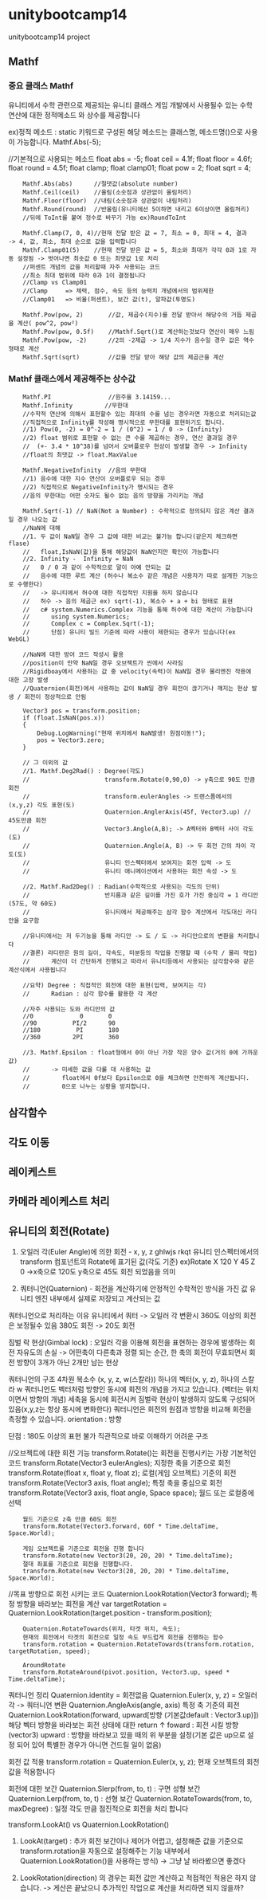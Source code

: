 # unitybootcamp14
unitybootcamp14 project

## Mathf
### 중요 클래스 Mathf
유니티에서 수학 관련으로 제공되는 유니티 클래스
게임 개발에서 사용될수 있는 수학 연산에 대한 정적메소드 와 상수를 제공합니다

ex)정적 메소드 : static 키워드로 구성된 해당 메소드는 클래스명, 메소드명()으로 사용이 가능합니다. Mathf.Abs(-5);

//기본적으로 사용되는 메소드
    float abs = -5;
    float ceil = 4.1f;
    float floor = 4.6f;
    float round = 4.5f;
    float clamp;
    float clamp01;
    float pow = 2;
    float sqrt = 4;
    
        Mathf.Abs(abs)      //절댓값(absolute number)
        Mathf.Ceil(ceil)    //올림(소숫점과 상관없이 올림처리)
        Mathf.Floor(floor)  //내림(소숫점과 상관없이 내림처리)
        Mathf.Round(round)  //반올림(유니티에선 5이하면 내리고 6이상이면 올림처리)
        //뒤에 ToInt를 붙여 정수로 바꾸기 가능 ex)RoundToInt

        Mathf.Clamp(7, 0, 4)//현재 전달 받은 값 = 7, 최소 = 0, 최대 = 4, 결과               -> 4, 값, 최소, 최대 순으로 값을 입력합니다
        Mathf.Clamp01(5)    //현재 전달 받은 값 = 5, 최소와 최대가 각각 0과 1로 자동 설정됨 -> 벗어나면 최솟값 0 또는 최댓값 1로 처리
        //퍼센트 개념의 값을 처리할때 자주 사용되는 코드
        //최소 최대 범위에 따라 0과 1이 결정됩니다
        //Clamp vs Clamp01
        //Clamp     => 체력, 점수, 속도 등의 능력치 개념에서의 범위제한
        //Clamp01   => 비율(퍼센트), 보간 값(t), 알파값(투명도)

        Mathf.Pow(pow, 2)       //값, 제곱수(지수)를 전달 받아서 해당수의 거듭 제곱을 계산( pow^2, pow²)
        Mathf.Pow(pow, 0.5f)    //Mathf.Sqrt()로 계산하는것보다 연산이 매우 느림
        Mathf.Pow(pow, -2)      //2의 -2제곱 -> 1/4 지수가 음수일 경우 값은 역수 형태로 계산  
        Mathf.Sqrt(sqrt)        //값을 전달 받아 해당 값의 제곱근을 계산

### Mathf 클래스에서 제공해주는 상수값
        Mathf.PI                //원주율 3.14159...
        Mathf.Infinity         //무한대
        //수학적 연산에 의해서 표현할수 있는 최대의 수를 넘는 경우라면 자동으로 처리되는값
        //직접적으로 Infinity를 작성해 명시적으로 무한대를 표현하기도 합니다.
        //1) Pow(0, -2) = 0^-2 = 1 / (0^2) = 1 / 0 -> (Infinity)
        //2) float 범위로 표현할 수 없는 큰 수를 제곱하는 경우, 연산 결과일 경우
        //  (+- 3.4 * 10^38)를 넘어서 오버플로우 현상이 발생할 경우 -> Infinity
        //float의 최댓값 -> float.MaxValue

        Mathf.NegativeInfinity  //음의 무한대
        //1) 음수에 대한 지수 연산이 오버플로우 되는 경우
        //2) 직접적으로 NegativeInfinity가 명시되는 경우
        //음의 무한대는 어떤 숫자도 될수 없는 음의 방향을 가리키는 개념

        Mathf.Sqrt(-1) // NaN(Not a Number) : 수학적으로 정의되지 않은 계산 결과일 경우 나오는 값
        //NaN에 대해
        //1. 두 값이 NaN일 경우 그 값에 대한 비교는 불가능 합니다(같은지 체크하면 flase)
        //   float,IsNaN(값)을 통해 해당값이 NaN인지만 확인이 가능합니다
        //2. Infinity -  Infinity = NaN
        //   0 / 0 과 같이 수학적으로 말이 아예 안되는 값
        //   음수에 대한 루트 계산 (허수나 복소수 같은 개념은 사용자가 따로 설게한 기능으로 수행한다)
        //   -> 유니티에서 허수에 대한 직접적인 지원을 하지 않습니다
        //   허수 -> 음의 제곱근 ex) sqrt(-1), 복소수 + a + bi 형태로 표현
        //   c# system.Numerics.Complex 기능을 통해 허수에 대한 계산이 가능합니다
        //      using system.Numerics;
        //      Complex c = Complex.Sqrt(-1);
        //      단점) 유니티 빌드 기준에 따라 사용이 제한되는 경우가 있습니다(ex WebGL)

        //NaN에 대한 방어 코드 작성시 활용
        //position이 만약 NaN일 경우 오브젝트가 씬에서 사라짐
        //Rigidboay에서 사용하는 값 중 velocity(속력)이 NaN일 경우 물리엔진 작용에 대한 고장 발생
        //Quaternion(회전)에서 사용하는 값이 NaN일 경우 회전이 끊기거나 깨지는 현상 발생 / 회전이 정상적으로 안됨
        
        Vector3 pos = transform.position;
        if (float.IsNaN(pos.x))
        {
            Debug.LogWarning("현재 위치에서 NaN발생! 원점이동!");
            pos = Vector3.zero;
        }

        // 그 이외의 값
        //1. Mathf.Deg2Rad() : Degree(각도)
        //                     transform.Rotate(0,90,0) -> y축으로 90도 만큼 회전
        //                     transform.eulerAngles -> 트랜스폼에서의 (x,y,z) 각도 표현(도)
        //                     Quaternion.AnglerAxis(45f, Vector3.up) // 45도만큼 회전
        //                     Vector3.Angle(A,B); -> A벡터와 B벡터 사이 각도(도)
        //                     Quaternion.Angle(A, B) -> 두 회전 간의 차이 각도(도)
        //                     유니티 인스펙터에서 보여지는 회전 입력 -> 도
        //                     유니티 애니메이션에서 사용하는 회전 속성 -> 도

        //2. Mathf.Rad2Deg() : Radian(수학적으로 사용되는 각도의 단위)
        //                     반지름과 같은 길이를 가진 호가 가진 중심각 = 1 라디안(57도, 약 60도)
        //                     유니티에서 제공해주는 삼각 함수 계산에서 각도대신 라디안을 요구함

        //유니티에서는 저 두기능을 통해 라디안 -> 도 / 도 -> 라디안으로의 변환을 처리합니다
        //결론) 라디란은 원의 길이, 각속도, 미분등의 작업을 진행할 때 (수학 / 물리 작업)
        //      계산이 더 간단하게 진행되고 따라서 유니티등에서 사용되는 삼각함수와 같은 계산식에서 사용됩니다

        //요약) Degree : 직접적인 회전에 대한 표현(입력, 보여지는 각)
        //      Radian : 삼각 함수를 활용한 각 계산

        //자주 사용되는 도와 라디안의 값
        //0             0       0
        //90          PI/2      90
        //180          PI       180
        //360         2PI       360

        //3. Mathf.Epsilon : float형에서 0이 아닌 가장 작은 양수 값(거의 0에 가까운 값)
        //      -> 미세한 값을 다룰 대 사용하는 값
        //         float에서 0f보다 Epsilon으로 0을 체크하면 안전하게 계산됩니다.
        //         0으로 나누는 상황을 방지합니다.

## 삼각함수

## 각도 이동

## 레이케스트

## 카메라 레이케스트 처리

## 유니티의 회전(Rotate)
1. 오일러 각(Euler Angle)에 의한 회전 - x, y, z ghlwjs rkqt
 유니티 인스펙터에서의 transform 컴포넌트의 Rotate에 표기된 값(각도 기준)
 ex)Rotate X 120 Y 45 Z 0 ->x축으로 120도 y축으로 45도 회전 되었음을 의미

2. 쿼터니언(Quaternion) - 회전을 계산하기에 안정적인 수학적인 방식을 가진 값
 유니티 엔진 내부에서 실제로 저장되고 계산되는 값

쿼터니언으로 처리하는 이유
 유니티에서 쿼터 -> 오일러 각 변환시 360도 이상의 회전은 보정될수 있음
 380도 회전 -> 20도 회전

짐벌 락 현상(Gimbal lock) : 오일러 각을 이용해 회전을 표현하는 경우에 발생하는 회전 자유도의 손실
 -> 어떤축이 다른축과 정렬 되는 순간, 한 축의 회전이 무효되면서 회전 방향이 3개가 아닌 2개만 남는 현상

쿼터니언의 구조
4차원 복소수 (x, y, z, w(스칼라)) 하나의 벡터(x, y, z), 하나의 스칼라 w
쿼터니언도 벡터처럼 방향인 동시에 회전의 개념을 가지고 있습니다. (벡터는 위치이면서 방향의 개념)
세축을 동시에 회전시켜 짐벌락 현상이 발생하지 않도록 구성되어있음(x,y,z는 항상 동시에 변화한다)
쿼터니언은 회전의 원점과 방향을 비교해 회전을 측정할 수 있습니다.
orientation : 방향

단점 : 180도 이상의 표현 불가
      직관적으로 바로 이해하기 어려운 구조

//오브젝트에 대한 회전 기능
         transform.Rotate()는 회전을 진행시키는 가장 기본적인 코드
         transform.Rotate(Vector3 eulerAngles);                       지정한 축을 기준으로 회전
         transform.Rotate(float x, float y, float z);                 로컬(게임 오브젝트) 기준의 회전
         transform.Rotate(Vector3 axis, float angle);                 특정 축을 중심으로 회전
         transform.Rotate(Vector3 axis, float angle, Space space);    월드 또는 로컬중에 선택

        월드 기준으로 z축 만큼 60도 회전
        transform.Rotate(Vector3.forward, 60f * Time.deltaTime, Space.World);

        게임 오브젝트를 기준으로 회전을 진행 합니다
        transform.Rotate(new Vector3(20, 20, 20) * Time.deltaTime);
        절대 좌표를 기준으로 회전을 진행합니다.
        transform.Rotate(new Vector3(20, 20, 20) * Time.deltaTime, Space.World);

//목표 방향으로 회전 시키는 코드
        Quaternion.LookRotation(Vector3 forward); 특정 방향을 바라보는 회전을 계산
        var targetRotation = Quaternion.LookRotation(target.position - transform.position);

        Quaternion.RotateTowards(위치, 타겟 위치, 속도);
        현재의 회전에서 타겟의 회전으로 일정 속도 부드럽게 회전을 진행하는 함수
        transform.rotation = Quaternion.RotateTowards(transform.rotation, targetRotation, speed);
        
        AroundRotate
        transform.RotateAround(pivot.position, Vector3.up, speed * Time.deltaTime);

쿼터니언 정리
Quaternion.identity = 회전없음
Quaternion.Euler(x, y, z) = 오일러각 -> 쿼터니언 변환
Quaternion.AngleAxis(angle, axis) 특정 축 기준의 회전
Quaternion.LookRotation(forward, upward[방향 (기본값default : Vector3.up)]) 해당 벡터 방향을 바라보는 회전 상태에 대한 return
 ↑ foward : 회전 시킬 방향(vector3)
    upward : 방향을 바라보고 있을 때의 위 부분을 설정(기본 값은 up으로 설정 되어 있어 특별한 경우가 아니면 건드릴 일이 없음)

회전 값 적용
transform.rotation = Quaternion.Euler(x, y, z); 현재 오브젝트의 회전 값을 적용합니다

회전에 대한 보간 
Quaternion.Slerp(from, to, t) : 구면 성형 보간
Quaternion.Lerp(from, to, t) : 선형 보간
Quaternion.RotateTowards(from, to, maxDegree) : 일정 각도 만큼 점진적으로 회전을 처리 합니다

transform.LookAt() vs Quaternion.LookRotation()

1. LookAt(target) : 추가 회전 보간이나 제어가 어렵고, 설정해준 값을 기준으로 transform.rotation을 자동으로 설정해주는 기능
내부에서 Quaternion.LookRotation()을 사용하는 방식)
 -> 그냥 날 바라봤으면 좋겠다

2. LookRotation(direction) 의 경우는 회전 값만 계산하고 적접적인 적용은 하지 않습니다. 
 -> 게산은 끝났으니 추가적인 작업으로 계산을 처리하면 되지 않을까?
